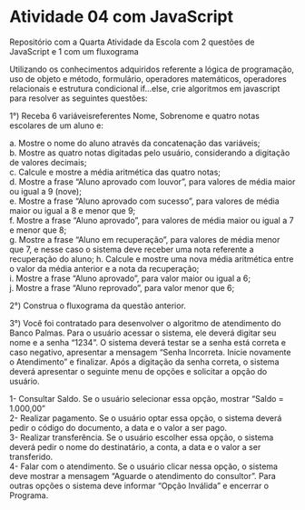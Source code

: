 # Atividade 04 com JavaScript
Repositório com a Quarta Atividade da Escola com 2 questões de JavaScript e 1 com um fluxograma

Utilizando os conhecimentos adquiridos referente a lógica de programação, uso de objeto e
método, formulário, operadores matemáticos, operadores relacionais e estrutura condicional
if...else, crie algoritmos em javascript para resolver as seguintes questões:

1°) Receba 6 variáveisreferentes Nome, Sobrenome e quatro notas escolares de um aluno
e:<br>
<p>
    a. Mostre o nome do aluno através da concatenação das variáveis;<br> 
    b. Mostre as quatro notas digitadas pelo usuário, considerando a digitação de valores
    decimais;<br>
    c. Calcule e mostre a média aritmética das quatro notas;<br>
    d. Mostre a frase “Aluno aprovado com louvor”, para valores de média maior ou igual a
    9 (nove);<br>
    e. Mostre a frase “Aluno aprovado com sucesso”, para valores de média maior ou igual
    a 8 e menor que 9;<br>
    f. Mostre a frase “Aluno aprovado”, para valores de média maior ou igual a 7 e menor
    que 8;<br>
    g. Mostre a frase “Aluno em recuperação”, para valores de média menor que 7, e nesse
    caso o sistema deve receber uma nota referente a recuperação do aluno;
    h. Calcule e mostre uma nova média aritmética entre o valor da média anterior e a nota
    da recuperação;<br>
    i. Mostre a frase “Aluno aprovado”, para valor maior ou igual a 6;<br>
    j. Mostre a frase “Aluno reprovado”, para valor menor que 6;<br>
 </p>

2°) Construa o fluxograma da questão anterior.<br>

3°) Você foi contratado para desenvolver o algoritmo de atendimento do Banco Palmas.
Para o usuário acessar o sistema, ele deverá digitar seu nome e a senha “1234”. O
sistema deverá testar se a senha está correta e caso negativo, apresentar a mensagem
“Senha Incorreta. Inicie novamente o Atendimento” e finalizar.
Após a digitação da senha correta, o sistema deverá apresentar o seguinte menu de
opções e solicitar a opção do usuário.<br>
     <p>
      1- Consultar Saldo. Se o usuário selecionar essa opção, mostrar “Saldo = 1.000,00” <br>
      2- Realizar pagamento. Se o usuário optar essa opção, o sistema deverá pedir o
      código do documento, a data e o valor a ser pago.<br>
      3- Realizar transferência. Se o usuário escolher essa opção, o sistema deverá pedir o
nome do destinatário, a conta, a data e o valor a ser transferido.<br>
      4- Falar com o atendimento. Se o usuário clicar nessa opção, o sistema deve mostrar
a mensagem “Aguarde o atendimento do consultor”.
Para outras opções o sistema deve informar “Opção Inválida” e encerrar o Programa.
    </p>
